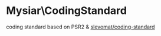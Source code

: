 # Mysiar\CodingStandard

coding standard based on PSR2 & [slevomat/coding-standard](https://github.com/slevomat/coding-standard)
